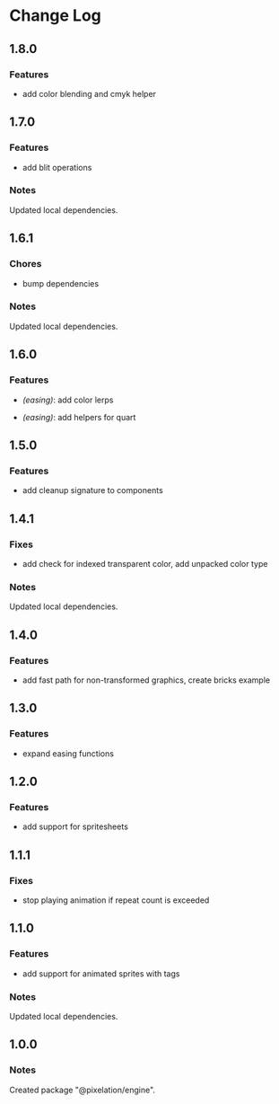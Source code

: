 # Change Log

## 1.8.0

### Features

- add color blending and cmyk helper

## 1.7.0

### Features

- add blit operations

### Notes

Updated local dependencies.

## 1.6.1

### Chores

- bump dependencies

### Notes

Updated local dependencies.

## 1.6.0

### Features

- _(easing)_: add color lerps

- _(easing)_: add helpers for quart

## 1.5.0

### Features

- add cleanup signature to components

## 1.4.1

### Fixes

- add check for indexed transparent color, add unpacked color type

### Notes

Updated local dependencies.

## 1.4.0

### Features

- add fast path for non-transformed graphics, create bricks example

## 1.3.0

### Features

- expand easing functions

## 1.2.0

### Features

- add support for spritesheets

## 1.1.1

### Fixes

- stop playing animation if repeat count is exceeded

## 1.1.0

### Features

- add support for animated sprites with tags

### Notes

Updated local dependencies.

## 1.0.0

### Notes

Created package "@pixelation/engine".

